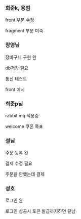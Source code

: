 ### 희준k, 용범

front 부분 수정

fragment 부분 미숙


### 창영님

장바구니 구현 완 

db저장 필요

통신 테스트

front 예시


### 희준p님

rabbit mq 적용중

welcome 쿠폰 목표


### 설님

주문 등록 완

결제 수정 필요

주문을 안했는데 결제 


### 성호

로그인 완

로그인 성공시 토큰 발급까지하면 끝남
